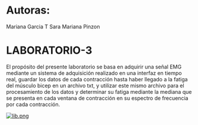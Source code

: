 # Autoras:
Mariana Garcia T
Sara Mariana Pinzon

# LABORATORIO-3
El propósito del presente laboratorio se basa en adquirir una señal EMG mediante un sistema de adquisición realizado en una interfaz en tiempo real, guardar los datos de cada contracción hasta haber llegado a la fatiga del músculo bicep en un archivo txt, y utilizar este mismo archivo para el procesamiento de los datos y determinar su fatiga mediante la mediana que se presenta en cada ventana de contracción en su espectro de frecuencia por cada contracción. 

[![lib.png](https://i.postimg.cc/L8qf3D1R/lib.png)](https://postimg.cc/MnSvWy5r)
